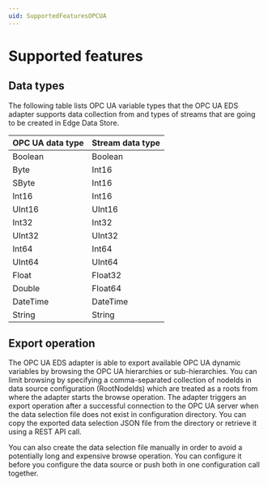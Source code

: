 ```yaml
---
uid: SupportedFeaturesOPCUA
---
```


# Supported features

## Data types

The following table lists OPC UA variable types that the OPC UA EDS adapter supports data collection from and types of streams that are going to be created in Edge Data Store.

| OPC UA data type | Stream data type |
|------------------|------------------|
| Boolean          | Boolean          |
| Byte             | Int16            |
| SByte            | Int16            |
| Int16            | Int16            |
| UInt16           | UInt16           |
| Int32            | Int32            |
| UInt32           | UInt32           |
| Int64            | Int64            |
| UInt64           | UInt64           |
| Float            | Float32          |
| Double           | Float64          |
| DateTime         | DateTime         |
| String           | String           |

## Export operation

The OPC UA EDS adapter is able to export available OPC UA dynamic variables by browsing the OPC UA hierarchies or sub-hierarchies. You can limit browsing by specifying a comma-separated collection of nodeIds in data source configuration (RootNodeIds) which are treated as a roots from where the adapter starts the browse operation. The adapter triggers an export operation after a successful connection to the OPC UA server when the data selection file does not exist in configuration directory. You can copy the exported data selection JSON file from the directory or retrieve it using a REST API call.

You can also create the data selection file manually in order to avoid a potentially long and expensive browse operation. You can configure it before you configure the data source or push both in one configuration call together.
